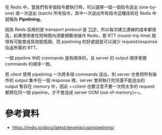 在 Redis 中，當我們有多個指令要執行時，可以選擇一個一個指令送出 (one-by-one) 或一次送出 (batch) 所有指令，其中一次送出所有指令這種技術在 Redis 中就稱為 **Pipelining**。

因為 Reids 採用的是 transport protocol 是 [TCP](</Network/TCP.draft.md>)，所以每次建立連線的成本都很高，如果使用者在短時間內須要頻繁地操作 Redis，那 RTT (round-trip time) 就很有可能會成爲效能瓶頸，而 pipelining 的好處就是可以減少 request/response 往返所需的 RTT。

一個 pipeline 中的 commands 是有順序的，且 server 的 output 順序會跟 commands 的順序一致。

若 client 使用 pipelining 一次將多個 commands 送出，則 server 也會把所有操作的 output 集中在一個 response 裡，server 會把執行完但還不能送出的 output 暫存在 memory 中，因此 ==client 也要注意不要一次把太多的 request 都擠在同一個 pipeline，才不會造成 server OOM (out-of-memory)==。

# 參考資料

- <https://redis.io/docs/latest/develop/use/pipelining/>
